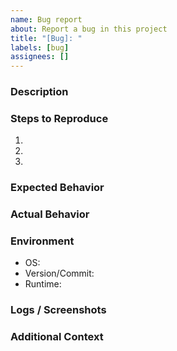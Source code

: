 ```yaml
---
name: Bug report
about: Report a bug in this project
title: "[Bug]: "
labels: [bug]
assignees: []
---
```


### Description

### Steps to Reproduce
1.
2.
3.

### Expected Behavior

### Actual Behavior

### Environment
- OS:
- Version/Commit:
- Runtime:

### Logs / Screenshots

### Additional Context
